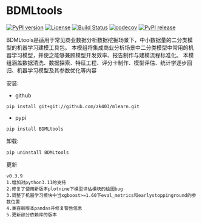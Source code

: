 # BDMLtools

[![PyPI version](https://img.shields.io/pypi/pyversions/BDMLtools.svg)](https://pypi.python.org/pypi/BDMLtools)
[![License](https://img.shields.io/github/license/zk403/mlearn)](https://github.com/zk403/mlearn/blob/main/LICENSE)
[![Build Status](https://github.com/zk403/mlearn/actions/workflows/python-test.yml/badge.svg)](https://github.com/zk403/mlearn/actions/workflows/python-test.yml)
[![codecov](https://codecov.io/gh/zk403/mlearn/main/graphs/badge.svg)](https://app.codecov.io/gh/zk403/mlearn)
[![PyPI release](https://img.shields.io/pypi/v/BDMLtools.svg)](https://pypi.python.org/pypi/BDMLtools)

BDMLtools是适用于常见商业数据分析数据挖掘场景下，中小数据量的二分类模型的机器学习建模工具包。
本模组将集成商业分析场景中二分类模型中常用的机器学习模型，并使之能够兼顾模型开发效率、报告制作与建模流程标准化。
本模组涵盖数据清洗、数据探索、特征工程、评分卡制作、模型评估、统计学逐步回归、机器学习模型及其参数优化等内容

安装: 

+ github

```
pip install git+git://github.com/zk403/mlearn.git
```

+ pypi

```
pip install BDMLtools
```

卸载: 

```
pip uninstall BDMLtools
```

更新
```
v0.3.9
1.增加对python3.11的支持
2.修复了使用新版本plotnine下模型评估模块的绘图bug
3.调整了机器学习模块中当xgboost>=1.60下eval_metrics和earlystoppinground的参数位置
4.兼容新版本pandas并修复警告信息
5.更新部分依赖库的版本
```